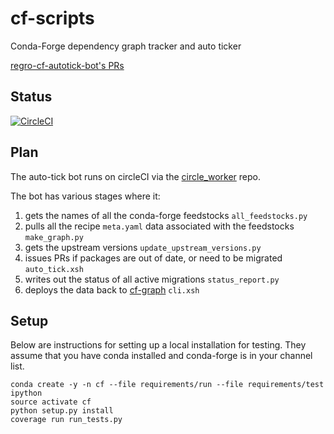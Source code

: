 # cf-scripts
Conda-Forge dependency graph tracker and auto ticker

[regro-cf-autotick-bot's PRs](https://github.com/pulls?utf8=%E2%9C%93&q=is%3Aopen+is%3Apr+author%3Aregro-cf-autotick-bot+archived%3Afalse+) 

## Status
[![CircleCI](https://circleci.com/gh/regro/circle_worker.svg?style=svg)](https://circleci.com/gh/regro/circle_worker)

## Plan
The auto-tick bot runs on circleCI via the [circle_worker](https://github.com/regro/circle_worker) repo.

The bot has various stages where it:
1. gets the names of all the conda-forge feedstocks `all_feedstocks.py`
1. pulls all the recipe `meta.yaml` data associated with the feedstocks `make_graph.py`
1. gets the upstream versions `update_upstream_versions.py`
1. issues PRs if packages are out of date, or need to be migrated `auto_tick.xsh`
1. writes out the status of all active migrations `status_report.py`
1. deploys the data back to [cf-graph](https://github.com/regro/cf-graph3) `cli.xsh`

## Setup

Below are instructions for setting up a local installation for testing. They
assume that you have conda installed and conda-forge is in your channel list.

```
conda create -y -n cf --file requirements/run --file requirements/test ipython
source activate cf
python setup.py install
coverage run run_tests.py
```
